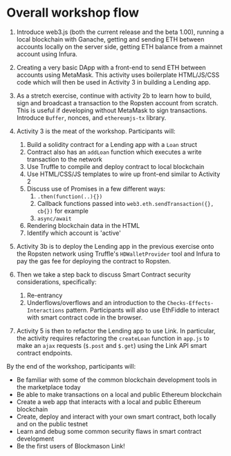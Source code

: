 # Overall workshop flow

1. Introduce web3.js (both the current release and the beta 1.00), running a local blockchain with Ganache, getting and sending ETH between accounts locally on the server side, getting ETH balance from a mainnet account using Infura.

2. Creating a very basic DApp with a front-end to send ETH between accounts using MetaMask. This activity uses boilerplate HTML/JS/CSS code which will then be used in Activity 3 in building a Lending app. 

3. As a stretch exercise, continue with activity 2b to learn how to build, sign and broadcast a transaction to the Ropsten account from scratch. This is useful if developing without MetaMask to sign transactions. Introduce `Buffer`, nonces, and `ethereumjs-tx` library. 

4. Activity 3 is the meat of the workshop. Participants will:
    1. Build a solidity contract for a Lending app with a `Loan` struct
    2. Contract also has an `addLoan` function which executes a write transaction to the network
    3. Use Truffle to compile and deploy contract to local blockchain
    4. Use HTML/CSS/JS templates to wire up front-end similar to Activity 2
    5. Discuss use of Promises in a few different ways:
        1. `.then(function(..){})`
        2. Callback functions passed into `web3.eth.sendTransaction({}, cb{})` for example
        3. `async/await`
    6. Rendering blockchain data in the HTML
    7. Identify which account is 'active'

5. Activity 3b is to deploy the Lending app in the previous exercise onto the Ropsten network using Truffle's `HDWalletProvider` tool and Infura to pay the gas fee for deploying the contract to Ropsten.  

6. Then we take a step back to discuss Smart Contract security considerations, specifically:
    1. Re-entrancy
    2. Underflows/overflows
and an introduction to the `Checks-Effects-Interactions` pattern. Participants will also use EthFiddle to interact with smart contract code in the browser.

6. Activity 5 is then to refactor the Lending app to use Link. In particular, the activity requires refactoring the `createLoan` function in `app.js` to make an `ajax` requests (`$.post` and `$.get`) using the Link API smart contract endpoints. 

By the end of the workshop, participants will:
* Be familiar with some of the common blockchain development tools in the marketplace today
* Be able to make transactions on a local and public Ethereum blockchain
* Create a web app that interacts with a local and public Ethereum blockchain
* Create, deploy and interact with your own smart contract, both locally and on the public testnet
* Learn and debug some common security flaws in smart contract development
* Be the first users of Blockmason Link!
